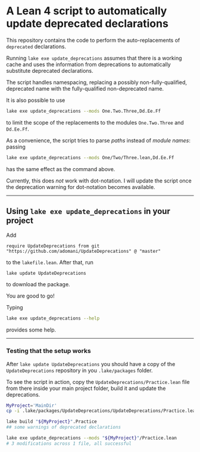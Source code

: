 # A Lean 4 script to automatically update deprecated declarations

This repository contains the code to perform the auto-replacements of `deprecated` declarations.

Running `lake exe update_deprecations` assumes that there is a working cache and
uses the information from deprecations to automatically substitute deprecated declarations.

The script handles namespacing, replacing a possibly non-fully-qualified, deprecated name with the fully-qualified non-deprecated name.

It is also possible to use
```bash
lake exe update_deprecations --mods One.Two.Three,Dd.Ee.Ff
```
to limit the scope of the replacements to the modules `One.Two.Three` and `Dd.Ee.Ff`.

As a convenience, the script tries to parse *paths* instead of *module names*:
passing
```bash
lake exe update_deprecations --mods One/Two/Three.lean,Dd.Ee.Ff
```
has the same effect as the command above.

Currently, this does *not* work with dot-notation.
I will update the script once the deprecation warning for dot-notation becomes available.

---

## Using `lake exe update_deprecations` in your project

Add
```lean
require UpdateDeprecations from git "https://github.com/adomani/UpdateDeprecations" @ "master"
```
to the `lakefile.lean`.
After that, run
```bash
lake update UpdateDeprecations
```
to download the package.

You are good to go!

Typing
```bash
lake exe update_deprecations --help
```
provides some help.

---

### Testing that the setup works

After `lake update UpdateDeprecations` you should have a copy of the `UpdateDeprecations` repository in you `.lake/packages` folder.

To see the script in action, copy the `UpdateDeprecations/Practice.lean` file from there inside your main project folder, build it and update the deprecations.
```bash
MyProject='MainDir'
cp -i .lake/packages/UpdateDeprecations/UpdateDeprecations/Practice.lean "${MyProject}"/Practice.lean

lake build "${MyProject}".Practice
## some warnings of deprecated declarations

lake exe update_deprecations --mods "${MyProject}"/Practice.lean
# 3 modifications across 1 file, all successful
```

